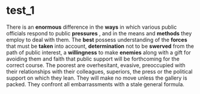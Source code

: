# test_1

There is an  **enormous**  difference in the  **ways**  in which various public officials respond to public  **pressures** , and in the means and  **methods**  they employ to deal with them. The  **best**  possess understanding of the  **forces**  that must be  **taken**  into account,  **determination**  not to be  **swerved**  from the path of public interest, a  **willingness**  to make  **enemies**  along with a gift for avoiding them and faith that public support will be forthcoming for the correct course. The poorest are overhesitant, evasive, preoccupied with their relationships with their colleagues, superiors, the press or the political support on which they lean. They will make no move unless the gallery is packed. They confront all embarrassments with a stale general formula.
